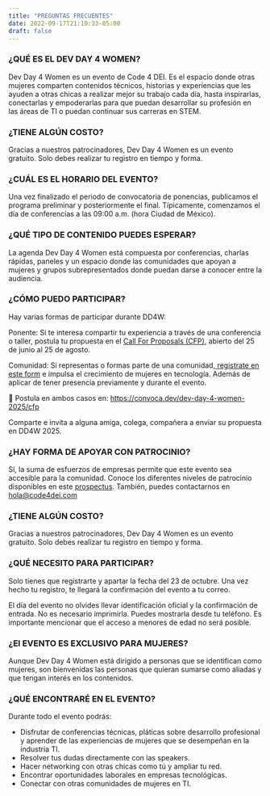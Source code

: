 ```yaml
---
title: "PREGUNTAS FRECUENTES"
date: 2022-09-17T21:10:33-05:00
draft: false
---
```


### ¿QUÉ ES EL DEV DAY 4 WOMEN?

Dev Day 4 Women es un evento de Code 4 DEI. Es el espacio donde otras mujeres comparten contenidos técnicos, historias y experiencias que les ayuden a otras chicas a realizar mejor su trabajo cada día, hasta inspirarlas, conectarlas y empoderarlas para que puedan desarrollar su profesión en las áreas de TI o puedan continuar sus carreras en STEM. 

### ¿TIENE ALGÚN COSTO?

Gracias a nuestros patrocinadores, Dev Day 4 Women es un evento gratuito. Solo debes realizar tu registro en tiempo y forma.

### ¿CUÁL ES EL HORARIO DEL EVENTO?

Una vez finalizado el periodo de convocatoria de ponencias, publicamos el programa preliminar y posteriormente el final. Típicamente, comenzamos el día de conferencias a las 09:00 a.m. (hora Ciudad de México).

### ¿QUÉ TIPO DE CONTENIDO PUEDES ESPERAR?

La agenda Dev Day 4 Women está compuesta por conferencias, charlas rápidas, paneles y un espacio donde las comunidades que apoyan a mujeres y grupos subrepresentados donde puedan darse a conocer entre la audiencia.

### ¿CÓMO PUEDO PARTICIPAR?

Hay varias formas de participar durante DD4W:

Ponente: Si te interesa compartir tu experiencia a través de una conferencia o taller, postula tu propuesta en el <a href="https://convoca.dev/dev-day-4-women-2025/cfp" target="_blank">Call For Proposals (CFP)</a>, abierto del 25 de junio al 25 de agosto.

Comunidad: Si representas o formas parte de una comunidad,<a href="https://forms.gle/fLBUerXuWnYX13pQ9" target="_blank"> registrate en este form</a> e impulsa el crecimiento de mujeres en tecnología. Además de aplicar de tener presencia previamente y durante el evento.

📌 Postula en ambos casos en: https://convoca.dev/dev-day-4-women-2025/cfp

Comparte e invita a alguna amiga, colega, compañera a enviar su propuesta en DD4W 2025.

### ¿HAY FORMA DE APOYAR CON PATROCINIO?

Sí, la suma de esfuerzos de empresas permite que este evento sea accesible para la comunidad. Conoce los diferentes niveles de patrocinio disponibles en este [prospectus](/files/DevDay4Women-Monterrey_Prospectus-2025_v1.1.pdf). También, puedes contactarnos en hola@code4dei.com


### ¿TIENE ALGÚN COSTO?

Gracias a nuestros patrocinadores, Dev Day 4 Women es un evento gratuito. Solo debes realizar tu registro en tiempo y forma.

### ¿QUÉ NECESITO PARA PARTICIPAR?

Solo tienes que registrarte y apartar la fecha del 23 de octubre. Una vez hecho tu registro, te llegará la confirmación del evento a tu correo.

El día del evento no olvides llevar identificación oficial y la confirmación de entrada. No es necesario imprimirla. Puedes mostrarla desde tu teléfono. Es importante mencionar que el acceso a menores de edad no será posible.

### ¿El EVENTO ES EXCLUSIVO PARA MUJERES?

Aunque Dev Day 4 Women está dirigido a personas que se identifican como mujeres, son bienvenidas las personas que quieran sumarse como aliadas y que tengan interés en los contenidos.

### ¿QUÉ ENCONTRARÉ EN EL EVENTO?

Durante todo el evento podrás:

* Disfrutar de conferencias técnicas, pláticas sobre desarrollo profesional y aprender de las experiencias de mujeres que se desempeñan en la industria TI.
* Resolver tus dudas directamente con las speakers.
* Hacer networking con otras chicas como tú y ampliar tu red.
* Encontrar oportunidades laborales en empresas tecnológicas.
* Conectar con otras comunidades de mujeres en TI.
